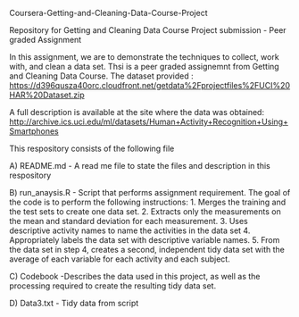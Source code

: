 Coursera-Getting-and-Cleaning-Data-Course-Project

Repository for Getting and Cleaning Data Course Project submission - Peer graded Assignment

In this assignment, we are to demonstrate the techniques to collect, work with, and clean a data set. Thsi is a peer graded assignemnt from Getting and Cleaning Data Course. The dataset provided : https://d396qusza40orc.cloudfront.net/getdata%2Fprojectfiles%2FUCI%20HAR%20Dataset.zip

A full description is available at the site where the data was obtained: http://archive.ics.uci.edu/ml/datasets/Human+Activity+Recognition+Using+Smartphones

This respository consists of the following file

A) README.md - A read me file to state the files and description in this respository

B) run_anaysis.R - Script that performs assignment requirement. The goal of the code is to perform the following instructions: 1. Merges the training and the test sets to create one data set. 2. Extracts only the measurements on the mean and standard deviation for each measurement. 3. Uses descriptive activity names to name the activities in the data set 4. Appropriately labels the data set with descriptive variable names. 5. From the data set in step 4, creates a second, independent tidy data set with the average of each variable for each activity and each subject.

C) Codebook -Describes the data used in this project, as well as the processing required to create the resulting tidy data set.

D) Data3.txt - Tidy data from script